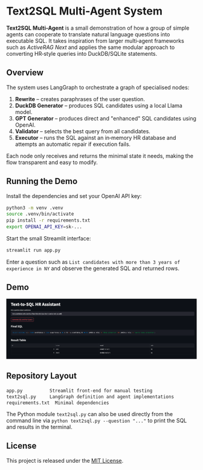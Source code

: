# Text2SQL Multi-Agent System

**Text2SQL Multi-Agent** is a small demonstration of how a group of simple agents can cooperate to translate natural language questions into executable SQL. It takes inspiration from larger multi‑agent frameworks such as *ActiveRAG Next* and applies the same modular approach to converting HR‑style queries into DuckDB/SQLite statements.

## Overview

The system uses LangGraph to orchestrate a graph of specialised nodes:

1. **Rewrite** – creates paraphrases of the user question.
2. **DuckDB Generator** – produces SQL candidates using a local Llama model.
3. **GPT Generator** – produces direct and "enhanced" SQL candidates using OpenAI.
4. **Validator** – selects the best query from all candidates.
5. **Executor** – runs the SQL against an in‑memory HR database and attempts an automatic repair if execution fails.

Each node only receives and returns the minimal state it needs, making the flow transparent and easy to modify.

## Running the Demo

Install the dependencies and set your OpenAI API key:

```bash
python3 -m venv .venv
source .venv/bin/activate
pip install -r requirements.txt
export OPENAI_API_KEY=sk-...
```

Start the small Streamlit interface:

```bash
streamlit run app.py
```

Enter a question such as `List candidates with more than 3 years of experience in NY` and observe the generated SQL and returned rows.

## Demo

![V1: Text2sql Multiagent](img/demo.png)


## Repository Layout

```
app.py          Streamlit front‑end for manual testing
text2sql.py     LangGraph definition and agent implementations
requirements.txt  Minimal dependencies
```

The Python module `text2sql.py` can also be used directly from the command line via `python text2sql.py --question "..."` to print the SQL and results in the terminal.

## License

This project is released under the [MIT License](LICENSE).

